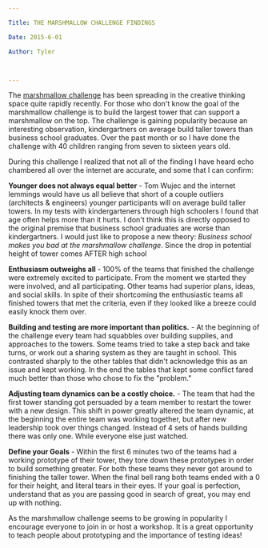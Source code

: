 ```yaml
---

Title: THE MARSHMALLOW CHALLENGE FINDINGS

Date: 2015-6-01

Author: Tyler



---
```






The [marshmallow challenge](http://marshmallowchallenge.com/) has been spreading in the creative thinking space quite rapidly recently. For those who don't know the goal of the marshmallow challenge is to build the largest tower that can support a marshmallow on the top. The challenge is gaining popularity because an interesting observation, kindergartners on average build taller towers than business school graduates. Over the past month or so I have done the challenge with 40 children ranging from seven to sixteen years old.



During this challenge I realized that not all of the finding I have heard echo chambered all over the internet are accurate, and some that I can confirm:

**Younger does not always equal better** - Tom Wujec and the internet lemmings would have us all believe that short of a couple outliers (architects & engineers) younger participants will on average build taller towers. In my tests with kindergarteners through high schoolers I found that age often helps more than it hurts. I don\'t think this is directly opposed to the original premise that business school graduates are worse than kindergartners. I would just like to propose a new theory: *Business school makes you bad at the marshmallow challenge*. Since the drop in potential height of tower comes AFTER high school

**Enthusiasm outweighs all** - 100% of the teams that finished the challenge were extremely excited to participate. From the moment we started they were involved, and all participating. Other teams had superior plans, ideas, and social skills. In spite of their shortcoming the enthusiastic teams all finished towers that met the criteria, even if they looked like a breeze could easily knock them over.

**Building and testing are more important than politics.** - At the beginning of the challenge every team had squabbles over building supplies, and approaches to the towers. Some teams tried to take a step back and take turns, or work out a sharing system as they are taught in school. This contrasted sharply to the other tables that didn't acknowledge this as an issue and kept working. In the end the tables that kept some conflict fared much better than those who chose to fix the "problem."

**Adjusting team dynamics can be a costly choice.** - The team that had the first tower standing got persuaded by a team member to restart the tower with a new design. This shift in power greatly altered the team dynamic, at the beginning the entire team was working together, but after new leadership took over things changed. Instead of 4 sets of hands building there was only one. While everyone else just watched.

**Define your Goals** - Within the first 6 minutes two of the teams had a working prototype of their tower, they tore down these prototypes in order to build something greater. For both these teams they never got around to finishing the taller tower. When the final bell rang both teams ended with a 0 for their height, and literal tears in their eyes. If your goal is perfection, understand that as you are passing good in search of great, you may end up with nothing.

As the marshmallow challenge seems to be growing in popularity I encourage everyone to join in or host a workshop. It is a great opportunity to teach people about prototyping and the importance of testing ideas!

